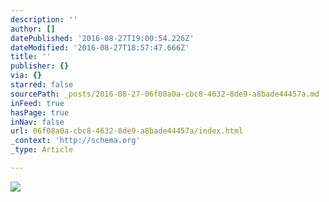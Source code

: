 ```yaml
---
description: ''
author: []
datePublished: '2016-08-27T19:00:54.226Z'
dateModified: '2016-08-27T18:57:47.666Z'
title: ''
publisher: {}
via: {}
starred: false
sourcePath: _posts/2016-08-27-06f08a0a-cbc8-4632-8de9-a8bade44457a.md
inFeed: true
hasPage: true
inNav: false
url: 06f08a0a-cbc8-4632-8de9-a8bade44457a/index.html
_context: 'http://schema.org'
_type: Article

---
```

![](https://the-grid-user-content.s3-us-west-2.amazonaws.com/68ba8212-f1ff-4c03-ad10-15993d65a8ff.jpg)